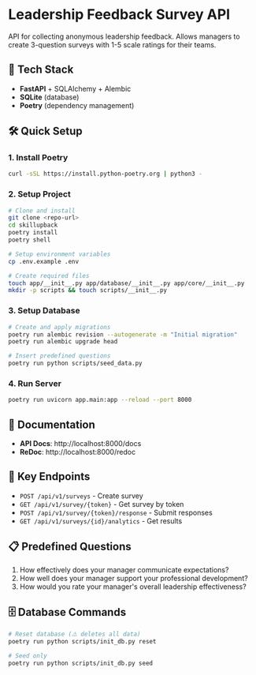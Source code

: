 # Leadership Feedback Survey API

API for collecting anonymous leadership feedback. Allows managers to create 3-question surveys with 1-5 scale ratings for their teams.

## 🚀 Tech Stack

- **FastAPI** + SQLAlchemy + Alembic
- **SQLite** (database)
- **Poetry** (dependency management)

## 🛠️ Quick Setup

### 1. Install Poetry
```bash
curl -sSL https://install.python-poetry.org | python3 -
```

### 2. Setup Project
```bash
# Clone and install
git clone <repo-url>
cd skillupback
poetry install
poetry shell

# Setup environment variables
cp .env.example .env

# Create required files
touch app/__init__.py app/database/__init__.py app/core/__init__.py
mkdir -p scripts && touch scripts/__init__.py
```

### 3. Setup Database
```bash
# Create and apply migrations
poetry run alembic revision --autogenerate -m "Initial migration"
poetry run alembic upgrade head

# Insert predefined questions
poetry run python scripts/seed_data.py
```

### 4. Run Server
```bash
poetry run uvicorn app.main:app --reload --port 8000
```

## 📖 Documentation

- **API Docs**: http://localhost:8000/docs
- **ReDoc**: http://localhost:8000/redoc

## 🔗 Key Endpoints

- `POST /api/v1/surveys` - Create survey
- `GET /api/v1/survey/{token}` - Get survey by token
- `POST /api/v1/survey/{token}/response` - Submit responses
- `GET /api/v1/surveys/{id}/analytics` - Get results

## 📋 Predefined Questions

1. How effectively does your manager communicate expectations?
2. How well does your manager support your professional development?
3. How would you rate your manager's overall leadership effectiveness?

## 🗄️ Database Commands

```bash
# Reset database (⚠️ deletes all data)
poetry run python scripts/init_db.py reset

# Seed only
poetry run python scripts/init_db.py seed
```